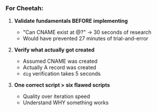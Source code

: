 ### For Cheetah:
1. **Validate fundamentals BEFORE implementing**
   - "Can CNAME exist at @?" → 30 seconds of research
   - Would have prevented 27 minutes of trial-and-error

2. **Verify what actually got created**
   - Assumed CNAME was created
   - Actually A record was created
   - `dig` verification takes 5 seconds

3. **One correct script > six flawed scripts**
   - Quality over iteration speed
   - Understand WHY something works
